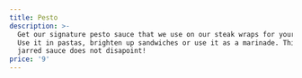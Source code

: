 ```yaml
---
title: Pesto
description: >-
  Get our signature pesto sauce that we use on our steak wraps for your home!
  Use it in pastas, brighten up sandwiches or use it as a marinade. This 16oz
  jarred sauce does not disapoint! 
price: '9'
---
```

